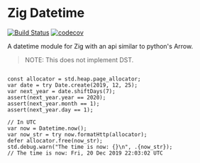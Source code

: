 # Zig Datetime

[![Build Status](https://travis-ci.org/frmdstryr/zig-datetime.svg?branch=master)](https://travis-ci.org/frmdstryr/zig-datetime)
[![codecov](https://codecov.io/gh/frmdstryr/zig-datetime/branch/master/graph/badge.svg)](https://codecov.io/gh/frmdstryr/zig-datetime)


A datetime module for Zig with an api similar to python's Arrow.

> NOTE: This does not implement DST.


```zig

const allocator = std.heap.page_allocator;
var date = try Date.create(2019, 12, 25);
var next_year = date.shiftDays(7);
assert(next_year.year == 2020);
assert(next_year.month == 1);
assert(next_year.day == 1);

// In UTC
var now = Datetime.now();
var now_str = try now.formatHttp(allocator);
defer allocator.free(now_str);
std.debug.warn("The time is now: {}\n", .{now_str});
// The time is now: Fri, 20 Dec 2019 22:03:02 UTC


```
